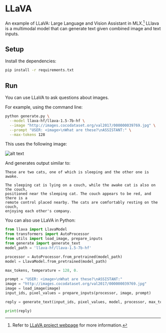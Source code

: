 # LLaVA

An example of LLaVA: Large Language and Vision Assistant in MLX.[^1] LLlava is
a multimodal model that can generate text given combined image and text inputs.

## Setup

Install the dependencies:

```bash
pip install -r requirements.txt
```

## Run

You can use LLaVA to ask questions about images.

For example, using the command line:

```bash
python generate.py \
  --model llava-hf/llava-1.5-7b-hf \
  --image "http://images.cocodataset.org/val2017/000000039769.jpg" \
  --prompt "USER: <image>\nWhat are these?\nASSISTANT:" \
  --max-tokens 128
```

This uses the following image:

![alt text](http://images.cocodataset.org/val2017/000000039769.jpg)
 
And generates output similar to:

```
These are two cats, one of which is sleeping and the other one is awake.

The sleeping cat is lying on a couch, while the awake cat is also on the couch,
positioned near the sleeping cat. The couch appears to be red, and there is a
remote control placed nearby. The cats are comfortably resting on the couch,
enjoying each other's company.
```

You can also use LLaVA in Python:

```python
from llava import LlavaModel
from transformers import AutoProcessor
from utils import load_image, prepare_inputs
from generate import generate_text
model_path = 'llava-hf/llava-1.5-7b-hf'

processor = AutoProcessor.from_pretrained(model_path)
model = LlavaModel.from_pretrained(model_path)

max_tokens, temperature = 128, 0.

prompt = "USER: <image>\nWhat are these?\nASSISTANT:"
image = "http://images.cocodataset.org/val2017/000000039769.jpg"
image = load_image(image)
input_ids, pixel_values = prepare_inputs(processor, image, prompt)

reply = generate_text(input_ids, pixel_values, model, processor, max_tokens, temperature)

print(reply)
```

[^1]:
    Refer to [LLaVA project webpage](https://llava-vl.github.io/) for more
    information.
